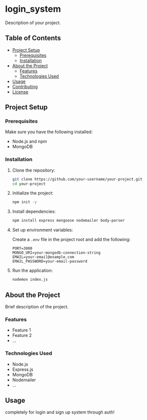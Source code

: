 # login_system
Description of your project.

## Table of Contents

- [Project Setup](#project-setup)
  - [Prerequisites](#prerequisites)
  - [Installation](#installation)
- [About the Project](#about-the-project)
  - [Features](#features)
  - [Technologies Used](#technologies-used)
- [Usage](#usage)
- [Contributing](#contributing)
- [License](#license)

## Project Setup

### Prerequisites

Make sure you have the following installed:

- Node.js and npm
- MongoDB

### Installation

1. Clone the repository:

    ```bash
    git clone https://github.com/your-username/your-project.git
    cd your-project
    ```

2. Initialize the project:

    ```bash
    npm init -y
    ```

3. Install dependencies:

    ```bash
    npm install express mongoose nodemailer body-parser
    ```

4. Set up environment variables:

    Create a `.env` file in the project root and add the following:

    ```env
    PORT=3000
    MONGO_URI=your-mongodb-connection-string
    EMAIL=your-email@example.com
    EMAIL_PASSWORD=your-email-password
    ```

5. Run the application:

    ```bash
    nodemon index.js
    ```

## About the Project

Brief description of the project.

### Features

- Feature 1
- Feature 2
- ...

### Technologies Used

- Node.js
- Express.js
- MongoDB
- Nodemailer
- ...

## Usage

completely for login and sign up system through auth!
